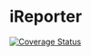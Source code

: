 # iReporter
[![Coverage Status](https://coveralls.io/repos/github/Nico-Nsereko/iReporter/badge.svg?branch=master)](https://coveralls.io/github/Nico-Nsereko/iReporter?branch=challenge2)
